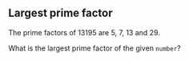 ## Largest prime factor

The prime factors of 13195 are 5, 7, 13 and 29.

What is the largest prime factor of the given `number`?

